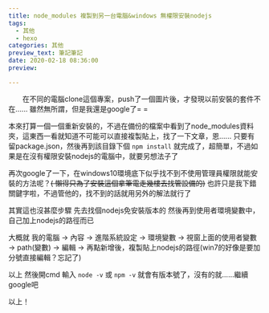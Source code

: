 ```yaml
---
title: node_modules 複製到另一台電腦&windows 無權限安裝nodejs
tags:
  - 其他
  - hexo
categories: 其他
preview_text: 筆記筆記
date: 2020-02-18 08:36:00
preview:

---
```


　　在不同的電腦clone這個專案，push了一個圖片後，才發現以前安裝的套件不在......
雖然無所謂，但是我還是google了= =

本來打算一個一個重新安裝的，不過在備份的檔案中看到了node_modules資料夾，這東西一看就知道不可能可以直接複製貼上，找了一下文章，恩......
只要有留package.json，然後再到該目錄下個
```npm install```
就完成了，超簡單，不過如果是在沒有權限安裝nodejs的電腦中，就要另想法子了

再次google了一下，在windows10環境底下似乎找不到不使用管理員權限就能安裝的方法呢？~~(
懶得只為了安裝這個拿筆電走幾樓去找管設備的)~~
也許只是我下錯關鍵字啦，不過管他的，找不到的話就用另外的解法就行了

其實這也沒甚麼步驟
先去找個nodejs免安裝版本的
然後再到使用者環境變數中，自己加上nodejs的路徑而已

大概就
我的電腦 -> 內容 -> 進階系統設定 -> 環境變數 -> 視窗上面的使用者變數 -> path(變數) -> 編輯 -> 再點新增後，複製貼上nodejs的路徑(win7的好像是要加分號直接編輯？忘記了)

以上 然後開cmd
輸入 ```node -v``` 或 ```npm -v``` 就會有版本號了，沒有的就......繼續google吧

以上！
